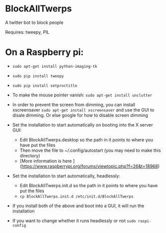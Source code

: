 # BlockAllTwerps
A twitter bot to block people

Requires: tweepy, PIL


On a Raspberry pi:
==================
* `sudo apt-get install python-imaging-tk`
* `sudo pip install tweepy`
* `sudo pip install setproctitle`
* To make the mouse pointer vanish: `sudo apt-get install unclutter`
* In order to prevent the screen from dimming, you can install xscreensaver `sudo apt-get install xscreensaver` and use the GUI to disale dimming. Or else google for how to disable screen dimming

* Set the installation to start automatically on booting into the X server GUI:
  * Edit BlockAllTwerps.desktop so the path in it points to where you have put the files
  * Then move the file to ~/.config/autostart (you may need to make this directory)
  * [More information is here ] (https://www.raspberrypi.org/forums/viewtopic.php?f=26&t=18968)

* Set the installation to start automatically, headlessly:
  * Edit BlockAllTwerps.init.d so the path in it points to where you have put the files
  * `cp BlockAllTwerps.init.d /etc/init.d/BlockAllTwerps`

* If you install both of the above and boot into a GUI, it will run the installation
* If you want to change whether it runs headlessly or not `sudo raspi-config`


